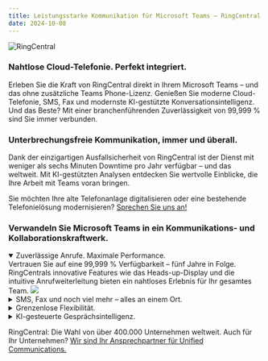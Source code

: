 ```yaml
---
title: Leistungsstarke Kommunikation für Microsoft Teams – RingCentral
date: 2024-10-08
---
```


![RingCentral](/notes/2024-10-08-0.jpg)

### Nahtlose Cloud-Telefonie. Perfekt integriert.

Erleben Sie die Kraft von RingCentral direkt in Ihrem Microsoft Teams – und das ohne zusätzliche Teams Phone-Lizenz. Genießen Sie moderne Cloud-Telefonie, SMS, Fax und modernste KI-gestützte Konversationsintelligenz. Und das Beste? Mit einer branchenführenden Zuverlässigkeit von 99,999 % sind Sie immer verbunden.

### Unterbrechungsfreie Kommunikation, immer und überall.

Dank der einzigartigen Ausfallsicherheit von RingCentral ist der Dienst mit weniger als sechs Minuten Downtime pro Jahr verfügbar – und das weltweit. Mit KI-gestützten Analysen entdecken Sie wertvolle Einblicke, die Ihre Arbeit mit Teams voran bringen.

Sie möchten Ihre alte Telefonanlage digitalisieren oder eine bestehende Telefonielösung modernisieren? [Sprechen Sie uns an!](contact)

### Verwandeln Sie Microsoft Teams in ein Kommunikations- und Kollaborationskraftwerk.

<details open>
<summary>Zuverlässige Anrufe. Maximale Performance.</summary>
Vertrauen Sie auf eine 99,999 % Verfügbarkeit – fünf Jahre in Folge. RingCentrals innovative Features wie das Heads-up-Display und die intuitive Anrufweiterleitung bieten ein nahtloses Erlebnis für Ihr gesamtes Team.
<img src="/notes/2024-10-08-1.png" />
</details>

<details>
<summary>SMS, Fax und noch viel mehr – alles an einem Ort.</summary>
Ihre gesamte Kommunikation vereint – von Anrufen über SMS bis hin zu Faxen. Greifen Sie auf Anrufaufzeichnungen, Transkriptionen und mehr zu, ohne Teams jemals verlassen zu müssen. Mit leistungsstarken Analysen und einer intuitiven Verwaltung optimieren Sie Ihre Standorte und wachsen ganz einfach.
<img src="/notes/2024-10-08-2.png" />
</details>

<details>
<summary>Grenzenlose Flexibilität.</summary>
Bringen Sie Telefonie, SMS und Fax in Microsoft Teams – und das mit der eingebetteten App, ganz ohne Teams Phone-Lizenz. Dank RingCentrals Direct Routing genießen Sie weltweite Reichweite und absolute Verlässlichkeit, während Sie weiter mit der vertrauten Teams-Oberfläche arbeiten.
<img src="/notes/2024-10-08-3.png" />
</details>

<details>
<summary>KI-gesteuerte Gesprächsintelligenz.</summary>
Willkommen in der Zukunft der Kommunikation.
Mit RingSense für Microsoft Teams nutzen Ihre Teams gemeinsame Erkenntnisse, um jede Kundeninteraktion zu optimieren. Wandeln Sie Gespräche in greifbare Geschäftserfolge um und steigern Sie Ihre Abschlussraten sowie das Wachstum Ihres Unternehmens. (geplant, early access möglich)
<img src="/notes/2024-10-08-4.png" />
</details>

RingCentral: Die Wahl von über 400.000 Unternehmen weltweit. Auch für Ihr Unternehmen? [Wir sind Ihr Ansprechpartner für Unified Communications.](/portfolio/products/ringcentral/)
